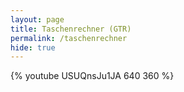```yaml
---
layout: page
title: Taschenrechner (GTR)
permalink: /taschenrechner
hide: true
---
```


{% youtube USUQnsJu1JA  640 360 %}
